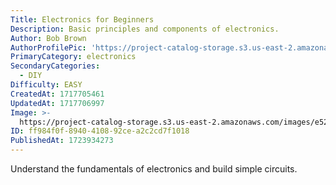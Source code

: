 ```yaml
---
Title: Electronics for Beginners
Description: Basic principles and components of electronics.
Author: Bob Brown
AuthorProfilePic: 'https://project-catalog-storage.s3.us-east-2.amazonaws.com/images/pfp.png'
PrimaryCategory: electronics
SecondaryCategories:
  - DIY
Difficulty: EASY
CreatedAt: 1717705461
UpdatedAt: 1717706997
Image: >-
  https://project-catalog-storage.s3.us-east-2.amazonaws.com/images/e523ae3f-f7af-4809-9ce7-07ad2c22a7cc.png
ID: ff984f0f-8940-4108-92ce-a2c2cd7f1018
PublishedAt: 1723934273
---
```


Understand the fundamentals of electronics and build simple circuits.
